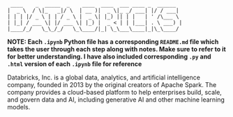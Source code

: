 ```
 ____    _  _____  _    ____  ____  ___ ____ _  ______  
|  _ \  / \|_   _|/ \  | __ )|  _ \|_ _/ ___| |/ / ___| 
| | | |/ _ \ | | / _ \ |  _ \| |_) || | |   | ' /\___ \ 
| |_| / ___ \| |/ ___ \| |_) |  _ < | | |___| . \ ___) |
|____/_/   \_\_/_/   \_\____/|_| \_\___\____|_|\_\____/
```
**NOTE: Each ``.ipynb`` Python file has a corresponding  ``README.md`` file which takes the user through each step along with notes. Make sure to refer to it for better understanding.
I have also included corresponding ``.py`` and ``.html`` version of each ``.ipynb`` file for reference**

Databricks, Inc. is a global data, analytics, and artificial intelligence company, founded in 2013 by the original creators of Apache Spark. The company provides a cloud-based platform to help enterprises build, scale, and govern data and AI, including generative AI and other machine learning models.
